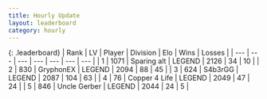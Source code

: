 ```yaml
---
title: Hourly Update
layout: leaderboard
category: hourly
---
```


{: .leaderboard}
| Rank | LV | Player | Division | Elo | Wins | Losses |
| --- | --- | --- | --- | --- | --- | --- |
| <span data-change="0">1</span> | 1071 | <span title="ID: 203132">Sparing alt</span> | LEGEND | <span data-change="0">2126</span> | <span data-change="0">34</span> | <span data-change="0">10</span> |
| <span data-change="1">2</span> | 830 | <span title="ID: 315148">GryphonEX</span> | LEGEND | <span data-change="15">2094</span> | <span data-change="2">88</span> | <span data-change="0">45</span> |
| <span data-change="-1">3</span> | 624 | <span title="ID: 166888">S4b3rGG</span> | LEGEND | <span data-change="0">2087</span> | <span data-change="0">104</span> | <span data-change="0">63</span> |
| <span data-change="2">4</span> | 76 | <span title="ID: 572375">Copper 4 Life</span> | LEGEND | <span data-change="9">2049</span> | <span data-change="1">47</span> | <span data-change="0">24</span> |
| <span data-change="-1">5</span> | 846 | <span title="ID: 31699">Uncle Gerber</span> | LEGEND | <span data-change="0">2044</span> | <span data-change="0">24</span> | <span data-change="0">5</span> |